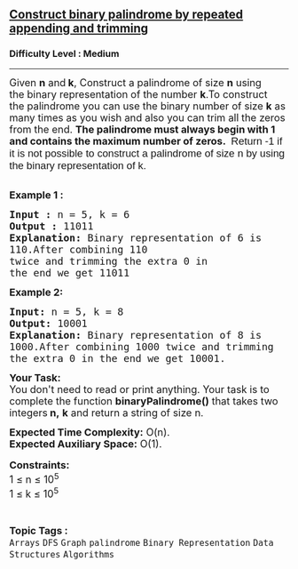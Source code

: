 <h2><a href="https://www.geeksforgeeks.org/problems/construct-binary-palindrome-by-repeated-appending-and-trimming1005/1?page=1&category=DFS&sortBy=difficulty">Construct binary palindrome by repeated appending and trimming</a></h2><h3>Difficulty Level : Medium</h3><hr><div class="problems_problem_content__Xm_eO"><p><span style="font-size: 18px;">Given <strong>n</strong> and<strong> k</strong>, Construct a palindrome of size <strong>n</strong> using the&nbsp;binary representation of the number <strong>k</strong>.To construct the&nbsp;palindrome&nbsp;you can use the binary number of size&nbsp;<strong>k</strong> as many times as you wish and also you can trim all the zeros from the end. <strong>The palindrome must always begin with 1 and contains the maximum number of zeros.&nbsp;</strong></span><span id="docs-internal-guid-b9f602f6-7fff-5afa-9cc9-76871d243556" style="font-size: 14pt;"><span style="font-family: Arial, sans-serif; font-variant-numeric: normal; font-variant-east-asian: normal; font-variant-alternates: normal; vertical-align: baseline; white-space-collapse: preserve;"> Return -1 if it is not possible to construct a palindrome of size n by using the binary representation of k.</span></span><br>&nbsp;</p>
<p><span style="font-size: 18px;"><strong>Example 1 :</strong></span></p>
<pre><span style="font-size: 18px;"><strong>Input :</strong> n = 5, k = 6
<strong>Output :</strong> 11011
<strong>Explanation:</strong> Binary representation of 6 is
110.After combining 110
twice and trimming the extra 0 in 
the end we get 11011</span>
</pre>
<p><span style="font-size: 18px;"><strong>Example 2:</strong></span></p>
<pre><span style="font-size: 18px;"><strong>Input: </strong>n = 5, k = 8
<strong>Output: </strong>10001</span>
<span style="font-size: 18px;"><strong>Explanation:</strong> Binary representation of 8 is
1000.After combining 1000 twice and trimming
the extra 0 in the end we get 10001.</span></pre>
<p><span style="font-size: 18px;"><strong>Your Task:</strong><br>You don't need to read or print anything. Your task is to complete the function <strong>binaryPalindrome()</strong> that takes two integers<strong> n,</strong>&nbsp;<strong>k</strong>&nbsp;and return a string of size n.</span></p>
<p><span style="font-size: 18px;"><strong>Expected Time Complexity:</strong>&nbsp;O(n).<br><strong>Expected Auxiliary Space:</strong>&nbsp;O(1).</span><br><br><span style="font-size: 18px;"><strong>Constraints:</strong><br>1 ≤ n&nbsp;≤ 10<sup>5</sup><br>1 ≤ k&nbsp;≤ 10<sup>5</sup></span></p></div><br><p><span style=font-size:18px><strong>Topic Tags : </strong><br><code>Arrays</code>&nbsp;<code>DFS</code>&nbsp;<code>Graph</code>&nbsp;<code>palindrome</code>&nbsp;<code>Binary Representation</code>&nbsp;<code>Data Structures</code>&nbsp;<code>Algorithms</code>&nbsp;